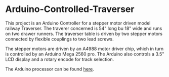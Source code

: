 # Arduino-Controlled-Traverser

This project is an Arduino Controller for a stepper motor driven model
railway Traverser.  The traverer concerned is 54" long bu 18" wide and
runs on two drawer runners.  The traverser table is driven by two stepper 
motors connected by flexible couplings to two lead screws.

The stepper motors are driven by an A4988 motor driver chip, which in turn
is controlled by an Arduino Mega 2560 pro.  The Arduino also controls a 3.5"
LCD display and a rotary encode for track selection.

The Arduino processor can be found [here](ttps://uk.banggood.com/RobotDyn-Mega-2560-PRO-(Embed)-CH340G-ATmega2560-16AU-Development-Module-Board-With-Pin-Headers-p-1397734.html?utm_source=googleshopping&utm_medium=cpc_organic&gmcCountry=GB&utm_content=minha&utm_campaign=minha-gbg-en-pc&currency=GBP&cur_warehouse=UK&createTmp=1&utm_source=googleshopping&utm_medium=cpc_bgcs&utm_content=tanya&utm_campaign=tanya-ssc-gbg-all-11sale-21-1020&ad_id=554443338711&gclid=EAIaIQobChMI-K-o_5Dk9QIV5ejtCh2nvwkXEAYYASABEgLbkPD_BwE).


